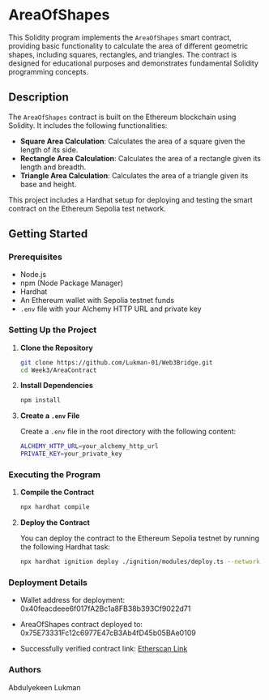 # AreaOfShapes

This Solidity program implements the `AreaOfShapes` smart contract, providing basic functionality to calculate the area of different geometric shapes, including squares, rectangles, and triangles. The contract is designed for educational purposes and demonstrates fundamental Solidity programming concepts.

## Description

The `AreaOfShapes` contract is built on the Ethereum blockchain using Solidity. It includes the following functionalities:
- **Square Area Calculation**: Calculates the area of a square given the length of its side.
- **Rectangle Area Calculation**: Calculates the area of a rectangle given its length and breadth.
- **Triangle Area Calculation**: Calculates the area of a triangle given its base and height.

This project includes a Hardhat setup for deploying and testing the smart contract on the Ethereum Sepolia test network.

## Getting Started

### Prerequisites

- Node.js
- npm (Node Package Manager)
- Hardhat
- An Ethereum wallet with Sepolia testnet funds
- `.env` file with your Alchemy HTTP URL and private key

### Setting Up the Project

1. **Clone the Repository**

   ```bash
   git clone https://github.com/Lukman-01/Web3Bridge.git
   cd Week3/AreaContract
   ```

2. **Install Dependencies**

   ```bash
   npm install
   ```

3. **Create a `.env` File**

   Create a `.env` file in the root directory with the following content:

   ```bash
   ALCHEMY_HTTP_URL=your_alchemy_http_url
   PRIVATE_KEY=your_private_key
   ```

### Executing the Program

1. **Compile the Contract**

   ```bash
   npx hardhat compile
   ```

2. **Deploy the Contract**

   You can deploy the contract to the Ethereum Sepolia testnet by running the following Hardhat task:

   ```bash
   npx hardhat ignition deploy ./ignition/modules/deploy.ts --network sepolia
   ```

### Deployment Details

- Wallet address for deployment: 0x40feacdeee6f017fA2Bc1a8FB38b393Cf9022d71

- AreaOfShapes contract deployed to: 0x75E73331Fc12c6977E47cB3Ab4fD45b05BAe0109

- Successfully verified contract link: [Etherscan Link](https://sepolia.etherscan.io/address/0x75E73331Fc12c6977E47cB3Ab4fD45b05BAe0109)

### Authors

Abdulyekeen Lukman

 